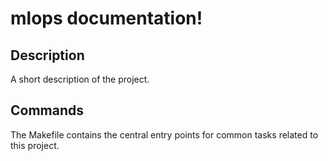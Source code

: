 # mlops documentation!

## Description

A short description of the project.

## Commands

The Makefile contains the central entry points for common tasks related to this project.

